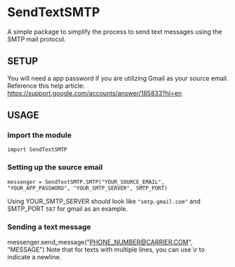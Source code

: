 # SendTextSMTP
A simple package to simplify the process to send text messages using the SMTP mail protocol.

## SETUP

You will need a app password if you are utilizing Gmail as your source email. 
Reference this help article: https://support.google.com/accounts/answer/185833?hl=en


## USAGE

### Import the module
  `import SendTextSMTP`

### Setting up the source email
  `messenger = SendTextSMTP.SMTP("YOUR_SOURCE_EMAIL", "YOUR_APP_PASSWORD", "YOUR_SMTP_SERVER", SMTP_PORT)`
  
  Using YOUR_SMTP_SERVER should look like `"smtp.gmail.com"` and SMTP_PORT `587` for gmail as an example.

### Sending a text message
  messenger.send_message("PHONE_NUMBER@CARRIER.COM", "MESSAGE")
  Note that for texts with multiple lines, you can use \r to indicate a newline.
